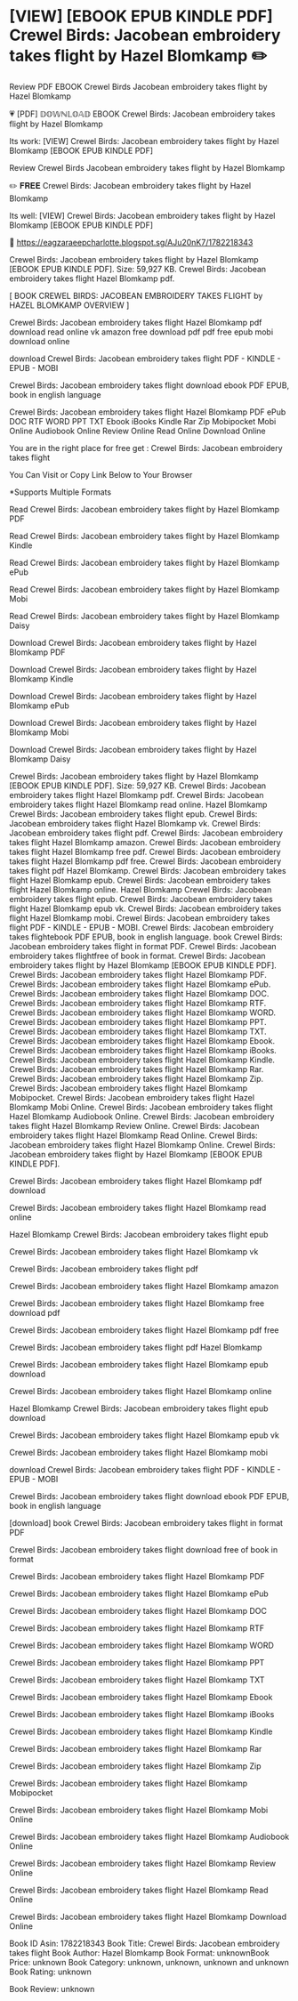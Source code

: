 # [VIEW] [EBOOK EPUB KINDLE PDF] Crewel Birds: Jacobean embroidery takes flight by  Hazel Blomkamp ✏️
Review PDF EBOOK Crewel Birds Jacobean embroidery takes flight by Hazel Blomkamp

💗 [PDF] 𝔻𝕆𝕎ℕ𝕃𝕆𝔸𝔻 EBOOK Crewel Birds: Jacobean embroidery takes flight by Hazel Blomkamp

Its work: [VIEW] Crewel Birds: Jacobean embroidery takes flight by Hazel Blomkamp [EBOOK EPUB KINDLE PDF]


Review Crewel Birds Jacobean embroidery takes flight by Hazel Blomkamp

✏️ 𝐅𝐑𝐄𝐄 Crewel Birds: Jacobean embroidery takes flight by Hazel Blomkamp

Its well: [VIEW] Crewel Birds: Jacobean embroidery takes flight by Hazel Blomkamp [EBOOK EPUB KINDLE PDF]



🎯 https://eagzaraeepcharlotte.blogspot.sg/AJu20nK7/1782218343



Crewel Birds: Jacobean embroidery takes flight by Hazel Blomkamp [EBOOK EPUB KINDLE PDF]. Size: 59,927 KB. Crewel Birds: Jacobean embroidery takes flight Hazel Blomkamp pdf.

[ BOOK CREWEL BIRDS: JACOBEAN EMBROIDERY TAKES FLIGHT by HAZEL BLOMKAMP OVERVIEW ]

Crewel Birds: Jacobean embroidery takes flight Hazel Blomkamp pdf download read online vk amazon free download pdf pdf free epub mobi download online

download Crewel Birds: Jacobean embroidery takes flight PDF - KINDLE - EPUB - MOBI

Crewel Birds: Jacobean embroidery takes flight download ebook PDF EPUB, book in english language

Crewel Birds: Jacobean embroidery takes flight Hazel Blomkamp PDF ePub DOC RTF WORD PPT TXT Ebook iBooks Kindle Rar Zip Mobipocket Mobi Online Audiobook Online Review Online Read Online Download Online

You are in the right place for free get : Crewel Birds: Jacobean embroidery takes flight

You Can Visit or Copy Link Below to Your Browser

*Supports Multiple Formats

Read Crewel Birds: Jacobean embroidery takes flight by Hazel Blomkamp PDF

Read Crewel Birds: Jacobean embroidery takes flight by Hazel Blomkamp Kindle

Read Crewel Birds: Jacobean embroidery takes flight by Hazel Blomkamp ePub

Read Crewel Birds: Jacobean embroidery takes flight by Hazel Blomkamp Mobi

Read Crewel Birds: Jacobean embroidery takes flight by Hazel Blomkamp Daisy

Download Crewel Birds: Jacobean embroidery takes flight by Hazel Blomkamp PDF

Download Crewel Birds: Jacobean embroidery takes flight by Hazel Blomkamp Kindle

Download Crewel Birds: Jacobean embroidery takes flight by Hazel Blomkamp ePub

Download Crewel Birds: Jacobean embroidery takes flight by Hazel Blomkamp Mobi

Download Crewel Birds: Jacobean embroidery takes flight by Hazel Blomkamp Daisy

Crewel Birds: Jacobean embroidery takes flight by Hazel Blomkamp [EBOOK EPUB KINDLE PDF]. Size: 59,927 KB. Crewel Birds: Jacobean embroidery takes flight Hazel Blomkamp pdf. Crewel Birds: Jacobean embroidery takes flight Hazel Blomkamp read online. Hazel Blomkamp Crewel Birds: Jacobean embroidery takes flight epub. Crewel Birds: Jacobean embroidery takes flight Hazel Blomkamp vk. Crewel Birds: Jacobean embroidery takes flight pdf. Crewel Birds: Jacobean embroidery takes flight Hazel Blomkamp amazon. Crewel Birds: Jacobean embroidery takes flight Hazel Blomkamp free pdf. Crewel Birds: Jacobean embroidery takes flight Hazel Blomkamp pdf free. Crewel Birds: Jacobean embroidery takes flight pdf Hazel Blomkamp. Crewel Birds: Jacobean embroidery takes flight Hazel Blomkamp epub. Crewel Birds: Jacobean embroidery takes flight Hazel Blomkamp online. Hazel Blomkamp Crewel Birds: Jacobean embroidery takes flight epub. Crewel Birds: Jacobean embroidery takes flight Hazel Blomkamp epub vk. Crewel Birds: Jacobean embroidery takes flight Hazel Blomkamp mobi. Crewel Birds: Jacobean embroidery takes flight PDF - KINDLE - EPUB - MOBI. Crewel Birds: Jacobean embroidery takes flightebook PDF EPUB, book in english language. book Crewel Birds: Jacobean embroidery takes flight in format PDF. Crewel Birds: Jacobean embroidery takes flightfree of book in format. Crewel Birds: Jacobean embroidery takes flight by Hazel Blomkamp [EBOOK EPUB KINDLE PDF]. Crewel Birds: Jacobean embroidery takes flight Hazel Blomkamp PDF. Crewel Birds: Jacobean embroidery takes flight Hazel Blomkamp ePub. Crewel Birds: Jacobean embroidery takes flight Hazel Blomkamp DOC. Crewel Birds: Jacobean embroidery takes flight Hazel Blomkamp RTF. Crewel Birds: Jacobean embroidery takes flight Hazel Blomkamp WORD. Crewel Birds: Jacobean embroidery takes flight Hazel Blomkamp PPT. Crewel Birds: Jacobean embroidery takes flight Hazel Blomkamp TXT. Crewel Birds: Jacobean embroidery takes flight Hazel Blomkamp Ebook. Crewel Birds: Jacobean embroidery takes flight Hazel Blomkamp iBooks. Crewel Birds: Jacobean embroidery takes flight Hazel Blomkamp Kindle. Crewel Birds: Jacobean embroidery takes flight Hazel Blomkamp Rar. Crewel Birds: Jacobean embroidery takes flight Hazel Blomkamp Zip. Crewel Birds: Jacobean embroidery takes flight Hazel Blomkamp Mobipocket. Crewel Birds: Jacobean embroidery takes flight Hazel Blomkamp Mobi Online. Crewel Birds: Jacobean embroidery takes flight Hazel Blomkamp Audiobook Online. Crewel Birds: Jacobean embroidery takes flight Hazel Blomkamp Review Online. Crewel Birds: Jacobean embroidery takes flight Hazel Blomkamp Read Online. Crewel Birds: Jacobean embroidery takes flight Hazel Blomkamp Online. Crewel Birds: Jacobean embroidery takes flight by Hazel Blomkamp [EBOOK EPUB KINDLE PDF].

Crewel Birds: Jacobean embroidery takes flight Hazel Blomkamp pdf download

Crewel Birds: Jacobean embroidery takes flight Hazel Blomkamp read online

Hazel Blomkamp Crewel Birds: Jacobean embroidery takes flight epub

Crewel Birds: Jacobean embroidery takes flight Hazel Blomkamp vk

Crewel Birds: Jacobean embroidery takes flight pdf

Crewel Birds: Jacobean embroidery takes flight Hazel Blomkamp amazon

Crewel Birds: Jacobean embroidery takes flight Hazel Blomkamp free download pdf

Crewel Birds: Jacobean embroidery takes flight Hazel Blomkamp pdf free

Crewel Birds: Jacobean embroidery takes flight pdf Hazel Blomkamp

Crewel Birds: Jacobean embroidery takes flight Hazel Blomkamp epub download

Crewel Birds: Jacobean embroidery takes flight Hazel Blomkamp online

Hazel Blomkamp Crewel Birds: Jacobean embroidery takes flight epub download

Crewel Birds: Jacobean embroidery takes flight Hazel Blomkamp epub vk

Crewel Birds: Jacobean embroidery takes flight Hazel Blomkamp mobi

download Crewel Birds: Jacobean embroidery takes flight PDF - KINDLE - EPUB - MOBI

Crewel Birds: Jacobean embroidery takes flight download ebook PDF EPUB, book in english language

[download] book Crewel Birds: Jacobean embroidery takes flight in format PDF

Crewel Birds: Jacobean embroidery takes flight download free of book in format

Crewel Birds: Jacobean embroidery takes flight Hazel Blomkamp PDF

Crewel Birds: Jacobean embroidery takes flight Hazel Blomkamp ePub

Crewel Birds: Jacobean embroidery takes flight Hazel Blomkamp DOC

Crewel Birds: Jacobean embroidery takes flight Hazel Blomkamp RTF

Crewel Birds: Jacobean embroidery takes flight Hazel Blomkamp WORD

Crewel Birds: Jacobean embroidery takes flight Hazel Blomkamp PPT

Crewel Birds: Jacobean embroidery takes flight Hazel Blomkamp TXT

Crewel Birds: Jacobean embroidery takes flight Hazel Blomkamp Ebook

Crewel Birds: Jacobean embroidery takes flight Hazel Blomkamp iBooks

Crewel Birds: Jacobean embroidery takes flight Hazel Blomkamp Kindle

Crewel Birds: Jacobean embroidery takes flight Hazel Blomkamp Rar

Crewel Birds: Jacobean embroidery takes flight Hazel Blomkamp Zip

Crewel Birds: Jacobean embroidery takes flight Hazel Blomkamp Mobipocket

Crewel Birds: Jacobean embroidery takes flight Hazel Blomkamp Mobi Online

Crewel Birds: Jacobean embroidery takes flight Hazel Blomkamp Audiobook Online

Crewel Birds: Jacobean embroidery takes flight Hazel Blomkamp Review Online

Crewel Birds: Jacobean embroidery takes flight Hazel Blomkamp Read Online

Crewel Birds: Jacobean embroidery takes flight Hazel Blomkamp Download Online

Book ID Asin: 1782218343
Book Title: Crewel Birds: Jacobean embroidery takes flight
Book Author: Hazel Blomkamp
Book Format: unknownBook Price: unknown
Book Category: unknown, unknown, unknown and unknown
Book Rating: unknown

Book Review: unknown

